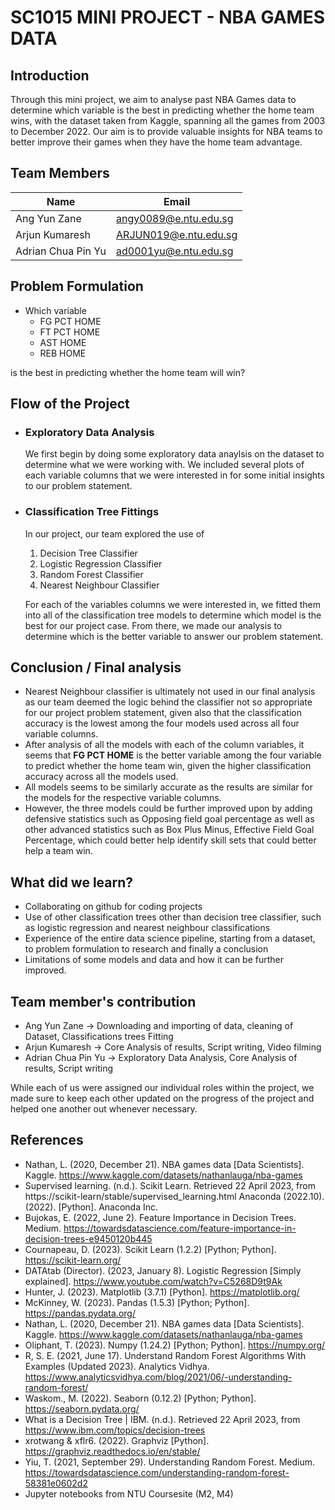 # SC1015 MINI PROJECT - NBA GAMES DATA

## Introduction
Through this mini project, we aim to analyse past NBA Games data to determine which variable is the best in predicting whether the home team wins, with the dataset taken from Kaggle, spanning all the games from 2003 to December 2022. Our aim is to provide valuable insights for NBA teams to better improve their games when they have the home team advantage. 

## Team Members

|Name               |Email                                                 |
|-------------------|------------------------------------------------------|
|Ang Yun Zane       |[angy0089@e.ntu.edu.sg](mailto:angy0089@e.ntu.edu.sg) |
|Arjun Kumaresh     |[ARJUN019@e.ntu.edu.sg](mailto:ARJUN019@e.ntu.edu.sg) |
|Adrian Chua Pin Yu |[ad0001yu@e.ntu.edu.sg](mailto:ad0001yu@e.ntu.edu.sg) |

## Problem Formulation
 - Which variable 
   - FG PCT HOME
   - FT PCT HOME 
   - AST HOME 
   - REB HOME
 
 is the best in predicting whether the home team will win?
 
 ## Flow of the Project
 
- ### Exploratory Data Analysis
  We first begin by doing some exploratory data anaylsis on the dataset to determine what we were working with. We included several plots of each variable columns that we were interested in for some initial insights to our problem statement.

- ### Classification Tree Fittings
  In our project, our team explored the use of
  1. Decision Tree Classifier
  2. Logistic Regression Classifier
  3. Random Forest Classifier
  4. Nearest Neighbour Classifier

  For each of the variables columns we were interested in, we fitted them into all of the classification tree models to determine which model is the best for our project case. From there, we made our analysis to determine which is the better variable to answer our problem statement.

## Conclusion / Final analysis
- Nearest Neighbour classifier is ultimately not used in our final analysis as our team deemed the logic behind the classifier not so appropriate for our project problem statement, given also that the classification accuracy is the lowest among the four models used across all four variable columns.
- After analysis of all the models with each of the column variables, it seems that **FG PCT HOME** is the better variable among the four variable to predict whether the home team win, given the higher classification accuracy across all the models used. 
- All models seems to be similarly accurate as the results are similar for the models for the respective variable columns.
- However, the three models could be further improved upon by adding defensive statistics such as Opposing field goal percentage as well as other advanced statistics such as Box Plus Minus, Effective Field Goal Percentage, which could better help identify skill sets that could better help a team win.

## What did we learn?
- Collaborating on github for coding projects
- Use of other classification trees other than decision tree classifier, such as logistic regression and nearest neighbour classifications
- Experience of the entire data science pipeline, starting from a dataset, to problem formulation to research and finally a conclusion
- Limitations of some models and data and how it can be further improved.

## Team member's contribution

- Ang Yun Zane -> Downloading and importing of data, cleaning of Dataset, Classifications trees Fitting
- Arjun Kumaresh -> Core Analysis of results, Script writing, Video filming
- Adrian Chua Pin Yu -> Exploratory Data Analysis, Core Analysis of results, Script writing

While each of us were assigned our individual roles within the project, we made sure to keep each other updated on the progress of the project and helped one another out whenever necessary.


## References 
- Nathan, L. (2020, December 21). NBA games data [Data Scientists]. Kaggle. https://www.kaggle.com/datasets/nathanlauga/nba-games
- Supervised learning. (n.d.). Scikit Learn. Retrieved 22 April 2023, from https://scikit-learn/stable/supervised_learning.html Anaconda (2022.10). (2022). [Python]. Anaconda Inc.
- Bujokas, E. (2022, June 2). Feature Importance in Decision Trees. Medium. https://towardsdatascience.com/feature-importance-in-decision-trees-e9450120b445
- Cournapeau, D. (2023). Scikit Learn (1.2.2) [Python; Python]. https://scikit-learn.org/
- DATAtab (Director). (2023, January 8). Logistic Regression [Simply explained]. https://www.youtube.com/watch?v=C5268D9t9Ak
- Hunter, J. (2023). Matplotlib (3.7.1) [Python]. https://matplotlib.org/
- McKinney, W. (2023). Pandas (1.5.3) [Python; Python]. https://pandas.pydata.org/
- Nathan, L. (2020, December 21). NBA games data [Data Scientists]. Kaggle. https://www.kaggle.com/datasets/nathanlauga/nba-games
- Oliphant, T. (2023). Numpy (1.24.2) [Python; Python]. https://numpy.org/
- R, S. E. (2021, June 17). Understand Random Forest Algorithms With Examples (Updated 2023). Analytics Vidhya. https://www.analyticsvidhya.com/blog/2021/06/-understanding-random-forest/
- Waskom., M. (2022). Seaborn (0.12.2) [Python; Python]. https://seaborn.pydata.org/
- What is a Decision Tree | IBM. (n.d.). Retrieved 22 April 2023, from https://www.ibm.com/topics/decision-trees
- xrotwang & xflr6. (2022). Graphviz [Python]. https://graphviz.readthedocs.io/en/stable/
- Yiu, T. (2021, September 29). Understanding Random Forest. Medium. https://towardsdatascience.com/understanding-random-forest-58381e0602d2
- Jupyter notebooks from NTU Coursesite (M2, M4)
